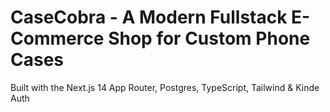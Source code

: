 <h1>CaseCobra - A Modern Fullstack E-Commerce Shop for Custom Phone Cases</h1>
<p>Built with the Next.js 14 App Router, Postgres, TypeScript, Tailwind & Kinde Auth</p>
